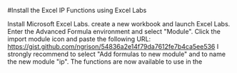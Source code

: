 #Install the Excel IP Functions using Excel Labs

Install Microsoft Excel Labs.
create a new workbook and launch Excel Labs.
Enter the Advanced Formula environment and select "Module".
Click the import module icon and paste the following URL: https://gist.github.com/ngrison/54836a2e14f79da7612fe7b4ca5ee536
I strongly recommend to select "Add formulas to new module" and to name the new module "ip".
The functions are now available to use in the
